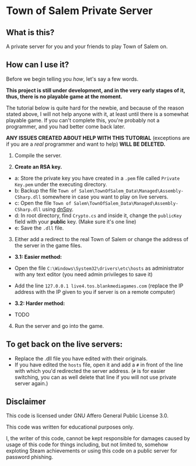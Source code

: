 # Town of Salem Private Server

## What is this?

A private server for you and your friends to play Town of Salem on.

## How can I use it?

Before we begin telling you *how*, let's say a few words.

**This project is still under development, and in the very early stages of it, thus, there is no playable game at the moment.**

The tutorial below is quite hard for the newbie, and because of the reason stated above, I will not help anyone with it, at least until there is a somewhat playable game. If you can't complete this, you're probably not a programmer, and you had better come back later.

**ANY ISSUES CREATED ABOUT HELP WITH THIS TUTORIAL** (exceptions are if you are a *real* programmer and want to help) **WILL BE DELETED.**

1. Compile the server.

2. **Create an RSA key.**

- a: Store the private key you have created in a `.pem` file called `Private Key.pem` under the executing directory.
- b: Backup the file `Town of Salem\TownOfSalem_Data\Managed\Assembly-CSharp.dll` somewhere in case you want to play on live servers.
- c: Open the file `Town of Salem\TownOfSalem_Data\Managed\Assembly-CSharp.dll` using [dnSpy](https://github.com/dnSpy/dnSpy).
- d: In root directory, find `Crypto.cs` and inside it, change the `publicKey` field with your **public** key. (Make sure it's one line)
- e: Save the `.dll` file.

3. Either add a redirect to the real Town of Salem or change the address of the server in the game files.
- **3.1: Easier method:**
- Open the file `C:\Windows\System32\drivers\etc\hosts` as administrator with any text editor (you need admin privileges to save it)
- Add the line `127.0.0.1 live4.tos.blankmediagames.com` (replace the IP address with the IP given to you if server is on a remote computer)

- **3.2: Harder method:**
- TODO


4. Run the server and go into the game.

## To get back on the live servers:

- Replace the .dll file you have edited with their originals.
- If you have edited the `hosts` file, open it and add a `#` in front of the line with which you'd redirected the server address. (`#` is for easier switching, you can as well delete that line if you will not use private server again.)

## Disclaimer

This code is licensed under GNU Affero General Public License 3.0.

This code was written for educational purposes only.

I, the writer of this code, cannot be kept responsible for damages caused by usage of this code for things including, but not limited to, somehow exploting Steam achievements or using this code on a public server for password phishing.
